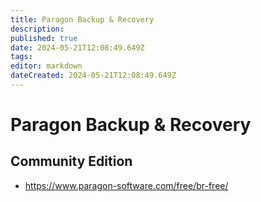 ```yaml
---
title: Paragon Backup & Recovery 
description: 
published: true
date: 2024-05-21T12:08:49.649Z
tags: 
editor: markdown
dateCreated: 2024-05-21T12:08:49.649Z
---
```


# Paragon Backup & Recovery

## Community Edition

- <https://www.paragon-software.com/free/br-free/>
